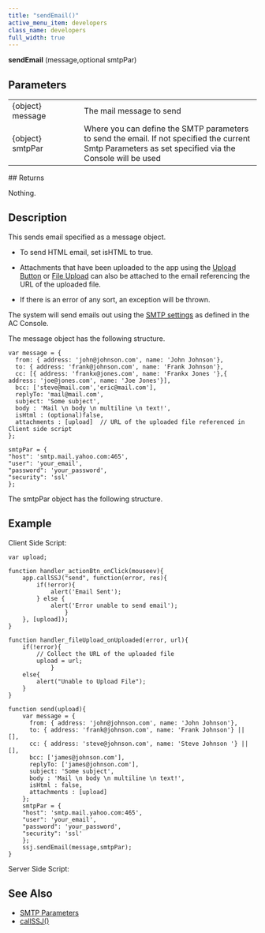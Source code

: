 ```yaml
---
title: "sendEmail()"
active_menu_item: developers
class_name: developers
full_width: true
---
```



**sendEmail** (message,optional smtpPar)

## Parameters

<table>
<tr>
<td width="165">
{object} message

</td>
<td width="12">
</td>
<td width="703">
The mail message to send

</td>
</tr>
<tr>
<td width="165">
{object} smtpPar

</td>
<td width="12">
</td>
<td width="703">
Where you can define the SMTP parameters to send the email. If not specified the current Smtp Parameters as set specified via the Console will be used

</td>
</tr>
</table>
## Returns

Nothing.

## Description

This sends email specified as a message object.

 - To send HTML email, set isHTML to true.

 - Attachments that have been uploaded to the app using the [Upload Button](/developers/documentation/product-guide/widget-properties-events/mobile/upload-button) or [File Upload](/developers/documentation/product-guide/widget-properties-events/advanced/file-upload) can also be attached to the email referencing the URL of the uploaded file.

 - If there is an error of any sort, an exception will be thrown.

The system will send emails out using the [SMTP settings](/developers/documentation/product-guide/the-console/console-tabs/more/account-variables/smtp-parameters/) as defined in the AC Console.

The message object has the following structure.

    var message = {
      from: { address: 'john@johnson.com', name: 'John Johnson'},
      to: { address: 'frank@johnson.com', name: 'Frank Johnson'},
      cc: [{ address: 'frankx@jones.com', name: 'Frankx Jones '},{ address: 'joe@jones.com', name: 'Joe Jones'}],
      bcc: ['steve@mail.com','eric@mail.com'],
      replyTo: 'mail@mail.com',
      subject: 'Some subject',
      body : 'Mail \n body \n multiline \n text!',
      isHtml : (optional)false,
      attachments : [upload]  // URL of the uploaded file referenced in Client side script
    };
     
    smtpPar = {
    "host": 'smtp.mail.yahoo.com:465',
    "user": 'your_email',
    "password": 'your_password',
    "security": 'ssl'
    };
     
   

The smtpPar object has the following structure.

## Example

Client Side Script:

    var upload;
     
    function handler_actionBtn_onClick(mouseev){
        app.callSSJ("send", function(error, res){
            if(!error){
                alert('Email Sent');
            } else {
                alert('Error unable to send email');
                    }
        }, [upload]);
    }
     
    function handler_fileUpload_onUploaded(error, url){
        if(!error){
            // Collect the URL of the uploaded file
            upload = url;  
                }
        else{
            alert("Unable to Upload File");
        }
    }
     
    function send(upload){
        var message = {
          from: { address: 'john@johnson.com', name: 'John Johnson'},
          to: { address: 'frank@johnson.com', name: 'Frank Johnson'} || [],
          cc: { address: 'steve@johnson.com', name: 'Steve Johnson '} || [],
          bcc: ['james@johnson.com'],
          replyTo: ['james@johnson.com'],
          subject: 'Some subject',
          body : 'Mail \n body \n multiline \n text!',
          isHtml : false,
          attachments : [upload]
        };
        smtpPar = {
        "host": 'smtp.mail.yahoo.com:465',
        "user": 'your_email',
        "password": 'your_password',
        "security": 'ssl'
        };
        ssj.sendEmail(message,smtpPar);
    }
   

Server Side Script:

## See Also

 - [SMTP Parameters](/developers/documentation/product-guide/the-console/console-tabs/more/account-variables/smtp-parameters/)
 - [callSSJ()](/developers/documentation/scripting-apis/client-api/app-functions/callservice)

